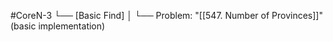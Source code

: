 #CoreN-3
└── [Basic Find]
    │
    └── Problem: "[[547. Number of Provinces]]" (basic implementation)